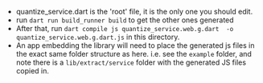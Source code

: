 - quantize_service.dart is the 'root' file, it is the only one you should edit.
- run `dart run build_runner build` to get the other ones generated
- After that, run `dart compile js quantize_service.web.g.dart  -o quantize_service.web.g.dart.js` in this directory.
- An app embedding the library will need to place the generated js files in the exact same folder structure as here.
i.e. see the `example` folder, and note there is a `lib/extract/service` folder with the generated JS files copied in.
